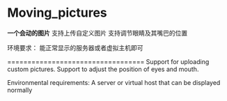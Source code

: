 # Moving_pictures
**一个会动的图片**
支持上传自定义图片
支持调节眼睛及其嘴巴的位置

环境要求：
能正常显示的服务器或者虚拟主机即可


==================================
Support for uploading custom pictures. 
Support to adjust the position of eyes and mouth. 


Environmental requirements: 
A server or virtual host that can be displayed normally
